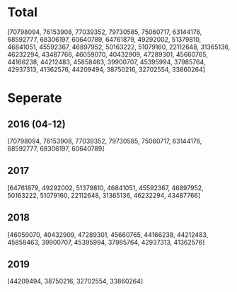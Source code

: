 # Total

[70798094, 76153908, 77039352, 79730585,  75060717, 63144176, 68592777, 68306197, 60640789, 64761879, 49292002, 51379810, 46841051, 45592367, 46897952, 50163222, 51079160, 22112648, 31365136, 46232294, 43487766, 46059070, 40432909, 47289301, 45660765, 44166238, 44212483, 45858463, 39900707, 45395994, 37985764, 42937313, 41362576, 44209494, 38750216, 32702554, 33860264]


# Seperate
## 2016 (04-12)

[70798094, 76153908, 77039352, 79730585,  75060717, 63144176, 68592777, 68306197, 60640789]

## 2017 

[64761879, 49292002, 51379810, 46841051, 45592367, 46897952, 50163222, 51079160, 22112648, 31365136, 46232294, 43487766]

## 2018 

[46059070, 40432909, 47289301, 45660765, 44166238, 44212483, 45858463, 39900707, 45395994, 37985764, 42937313, 41362576]

## 2019

[44209494, 38750216, 32702554, 33860264]


